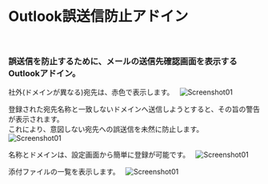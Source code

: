 # Outlook誤送信防止アドイン
  
### 誤送信を防止するために、メールの送信先確認画面を表示するOutlookアドイン。  


社外(ドメインが異なる)宛先は、赤色で表示します。  
![Screenshot01](https://github.com/t-miyake/OutlookAddIn/blob/master/Screenshots/Screenshot_v0.4_01.png)  

登録された宛先名称と一致しないドメインへ送信しようとすると、その旨の警告が表示されます。  
これにより、意図しない宛先への誤送信を未然に防止します。  
![Screenshot01](https://github.com/t-miyake/OutlookAddIn/blob/master/Screenshots/Screenshot_v0.4_02.png)  

名称とドメインは、設定画面から簡単に登録が可能です。  
![Screenshot01](https://github.com/t-miyake/OutlookAddIn/blob/master/Screenshots/Screenshot_v0.3_03.png)  

添付ファイルの一覧を表示します。  
![Screenshot01](https://github.com/t-miyake/OutlookAddIn/blob/master/Screenshots/Screenshot_v0.4_04.png)
